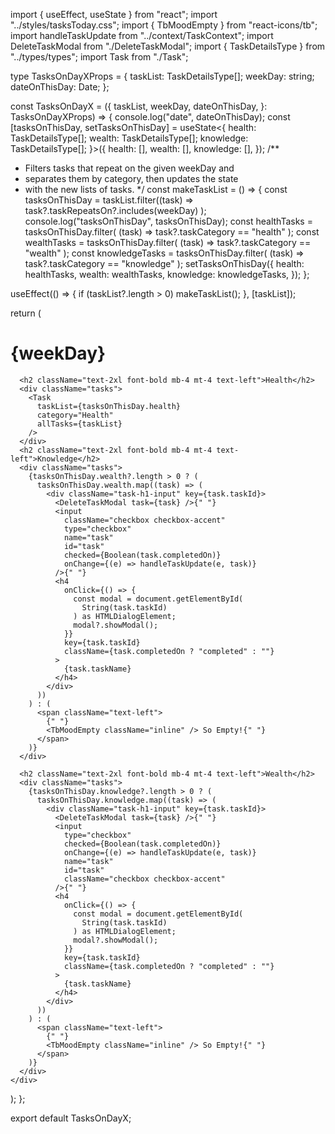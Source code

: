 import { useEffect, useState } from "react";
import "../styles/tasksToday.css";
import { TbMoodEmpty } from "react-icons/tb";
import handleTaskUpdate from "../context/TaskContext";
import DeleteTaskModal from "./DeleteTaskModal";
import { TaskDetailsType } from "../types/types";
import Task from "./Task";

type TasksOnDayXProps = {
  taskList: TaskDetailsType[];
  weekDay: string;
  dateOnThisDay: Date;
};

const TasksOnDayX = ({
  taskList,
  weekDay,
  dateOnThisDay,
}: TasksOnDayXProps) => {
  console.log("date", dateOnThisDay);
  const [tasksOnThisDay, setTasksOnThisDay] = useState<{
    health: TaskDetailsType[];
    wealth: TaskDetailsType[];
    knowledge: TaskDetailsType[];
  }>({
    health: [],
    wealth: [],
    knowledge: [],
  });
  /**
   * Filters tasks that repeat on the given weekDay and
   * separates them by category, then updates the state
   * with the new lists of tasks.
   */
  const makeTaskList = () => {
    const tasksOnThisDay = taskList.filter((task) =>
      task?.taskRepeatsOn?.includes(weekDay)
    );
    console.log("tasksOnThisDay", tasksOnThisDay);
    const healthTasks = tasksOnThisDay.filter(
      (task) => task?.taskCategory == "health"
    );
    const wealthTasks = tasksOnThisDay.filter(
      (task) => task?.taskCategory == "wealth"
    );
    const knowledgeTasks = tasksOnThisDay.filter(
      (task) => task?.taskCategory == "knowledge"
    );
    setTasksOnThisDay({
      health: healthTasks,
      wealth: wealthTasks,
      knowledge: knowledgeTasks,
    });
  };

  useEffect(() => {
    if (taskList?.length > 0) makeTaskList();
  }, [taskList]);

  return (
    <div className="tasks-today text-left mt-16 ml-8 lg:mt-0">
      <h1 className="text-5xl font-bold mb-16 mt-16 text-teal-800 text-left">
        {weekDay}
      </h1>

      <h2 className="text-2xl font-bold mb-4 mt-4 text-left">Health</h2>
      <div className="tasks">
        <Task
          taskList={tasksOnThisDay.health}
          category="Health"
          allTasks={taskList}
        />
      </div>
      <h2 className="text-2xl font-bold mb-4 mt-4 text-left">Knowledge</h2>
      <div className="tasks">
        {tasksOnThisDay.wealth?.length > 0 ? (
          tasksOnThisDay.wealth.map((task) => (
            <div className="task-h1-input" key={task.taskId}>
              <DeleteTaskModal task={task} />{" "}
              <input
                className="checkbox checkbox-accent"
                type="checkbox"
                name="task"
                id="task"
                checked={Boolean(task.completedOn)}
                onChange={(e) => handleTaskUpdate(e, task)}
              />{" "}
              <h4
                onClick={() => {
                  const modal = document.getElementById(
                    String(task.taskId)
                  ) as HTMLDialogElement;
                  modal?.showModal();
                }}
                key={task.taskId}
                className={task.completedOn ? "completed" : ""}
              >
                {task.taskName}
              </h4>
            </div>
          ))
        ) : (
          <span className="text-left">
            {" "}
            <TbMoodEmpty className="inline" /> So Empty!{" "}
          </span>
        )}
      </div>

      <h2 className="text-2xl font-bold mb-4 mt-4 text-left">Wealth</h2>
      <div className="tasks">
        {tasksOnThisDay.knowledge?.length > 0 ? (
          tasksOnThisDay.knowledge.map((task) => (
            <div className="task-h1-input" key={task.taskId}>
              <DeleteTaskModal task={task} />{" "}
              <input
                type="checkbox"
                checked={Boolean(task.completedOn)}
                onChange={(e) => handleTaskUpdate(e, task)}
                name="task"
                id="task"
                className="checkbox checkbox-accent"
              />{" "}
              <h4
                onClick={() => {
                  const modal = document.getElementById(
                    String(task.taskId)
                  ) as HTMLDialogElement;
                  modal?.showModal();
                }}
                key={task.taskId}
                className={task.completedOn ? "completed" : ""}
              >
                {task.taskName}
              </h4>
            </div>
          ))
        ) : (
          <span className="text-left">
            {" "}
            <TbMoodEmpty className="inline" /> So Empty!{" "}
          </span>
        )}
      </div>
    </div>
  );
};

export default TasksOnDayX;
